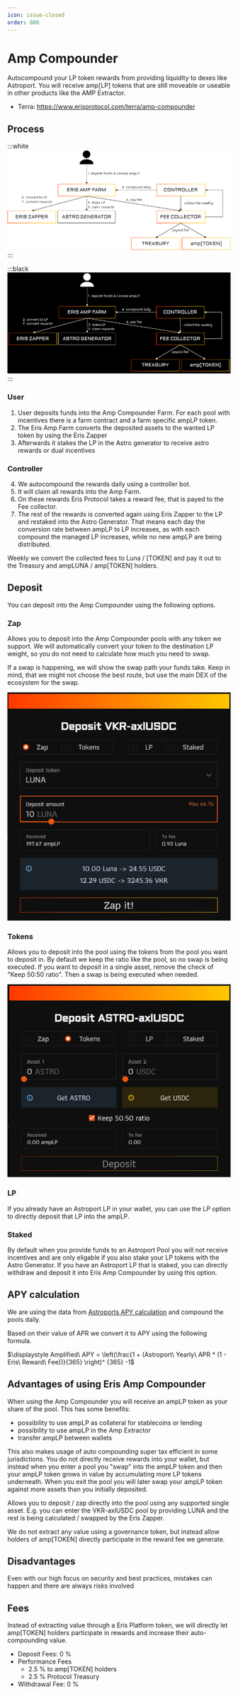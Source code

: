 ```yaml
---
icon: issue-closed
order: 800
---
```


# Amp Compounder

Autocompound your LP token rewards from providing liquidity to dexes like Astroport.
You will receive amp[LP] tokens that are still moveable or useable in other products like the AMP Extractor.

- Terra: <https://www.erisprotocol.com/terra/amp-compounder>

## Process

:::white
![](2022-10-27-16-43-52.png)
:::

:::black
![](2022-10-27-16-45-02.png)
:::

### User

1. User deposits funds into the Amp Compounder Farm. For each pool with incentives there is a farm contract and a farm specific ampLP token.
2. The Eris Amp Farm converts the deposited assets to the wanted LP token by using the Eris Zapper
3. Afterwards it stakes the LP in the Astro generator to receive astro rewards or dual incentives

### Controller

4. We autocompound the rewards daily using a controller bot.
5. It will claim all rewards into the Amp Farm.
6. On these rewards Eris Protocol takes a reward fee, that is payed to the Fee collector.
7. The rest of the rewards is converted again using Eris Zapper to the LP and restaked into the Astro Generator. That means each day the conversion rate between ampLP to LP increases, as with each compound the managed LP increases, while no new ampLP are being distributed.

Weekly we convert the collected fees to Luna / [TOKEN] and pay it out to the Treasury and ampLUNA / amp[TOKEN] holders.

## Deposit

You can deposit into the Amp Compounder using the following options.

### Zap

Allows you to deposit into the Amp Compounder pools with any token we support.
We will automatically convert your token to the destination LP weight, so you do not need to calculate how much you need to swap.

If a swap is happening, we will show the swap path your funds take. Keep in mind, that we might not choose the best route, but use the main DEX of the ecosystem for the swap.

![](2022-10-27-15-35-06.png)

### Tokens

Allows you to deposit into the pool using the tokens from the pool you want to deposit in.
By default we keep the ratio like the pool, so no swap is being executed.
If you want to deposit in a single asset, remove the check of "Keep 50:50 ratio". Then a swap is being executed when needed.

![](2022-10-27-15-37-49.png)

### LP

If you already have an Astroport LP in your wallet, you can use the LP option to directly deposit that LP into the ampLP.

### Staked

By default when you provide funds to an Astroport Pool you will not receive incentives and are only eligable if you also stake your LP tokens with the Astro Generator. If you have an Astroport LP that is staked, you can directly withdraw and deposit it into Eris Amp Compounder by using this option.

## APY calculation

We are using the data from [Astroports APY calculation](https://docs.astroport.fi/astroport/backend/apy-calculation) and
compound the pools daily.

Based on their value of APR we convert it to APY using the following formula.

$\displaystyle Amplified\ APY = \left(\frac{1 + (Astroport\ Yearly\ APR * (1 - Eris\ Reward\ Fee))}{365} \right)^ {365} -1$

## Advantages of using Eris Amp Compounder

When using the Amp Compounder you will receive an ampLP token as your share of the pool. This has some benefits:

- possibility to use ampLP as collateral for stablecoins or lending
- possibility to use ampLP in the Amp Extractor
- transfer ampLP between wallets

This also makes usage of auto compounding super tax efficient in some jurisdictions. You do not directly receive rewards into your wallet, but instead when you enter a pool you "swap" into the ampLP token and then your ampLP token grows in value by accumulating more LP tokens underneath. When you exit the pool you will later swap your ampLP token against more assets than you initially deposited.

Allows you to deposit / zap directly into the pool using any supported single asset. E.g. you can enter the VKR-axlUSDC pool by providing LUNA and the rest is being calculated / swapped by the Eris Zapper.

We do not extract any value using a governance token, but instead allow holders of amp[TOKEN] directly participate in the reward fee we generate.

## Disadvantages

Even with our high focus on security and best practices, mistakes can happen and there are always risks involved

## Fees

Instead of extracting value through a Eris Platform token, we will directly let amp[TOKEN] holders participate in rewards and increase their auto-compounding value.

- Deposit Fees: 0 %
- Performance Fees
  - 2.5 % to amp[TOKEN] holders
  - 2.5 % Protocol Treasury
- Withdrawal Fee: 0 %
